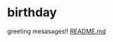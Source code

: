 # birthday
greeting mesasages!!
[README.md](https://github.com/seshu1280/birthday/files/10578264/README.md)
